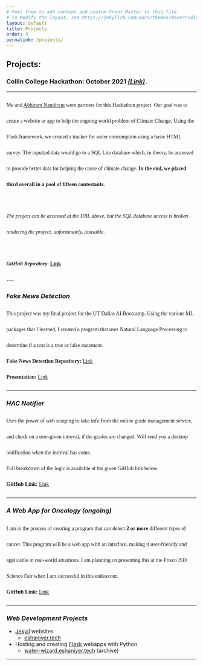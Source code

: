 ```yaml
---
# Feel free to add content and custom Front Matter to this file.
# To modify the layout, see https://jekyllrb.com/docs/themes/#overriding-theme-defaults
layout: default
title: Projects
order: 3
permalink: /projects/
---
```

<style>
p.normal {
  line-height: 3.0;
  font-family: "Times New Roman", Times, serif;
}
</style>

## Projects:
### **Collin College Hackathon: October 2021** ***<a href="https://web.archive.org/web/20220718051958/https://water-wizard.eshaniyer.com/" target="_blank">(Link)</a>***.
--- 
<p class="normal">
Me and  <a href="https://www.linkedin.com/in/abhiram-nandiraju-412016217/" target="_blank">Abhiram Nandiraju</a> were partners for this Hackathon project. Our goal was to create a website or app to help the ongoing world problem of Climate Change. Using the Flask framework, we created a tracker for water consumption using a basic HTML survey. The inputted data would go to a SQL Lite database which, in theory, be accessed to provide better data for helping the cause of climate change. <b>In the end, we placed third overall in a pool of fifteen contestants.</b><i><br><br>The project can be accessed at the URL above, but the SQL database access is broken rendering the project, unfortunately, unusable.</i>
<br>
<br>
<b><i>GitHub Repository</i></b>: <a href="https://www.github.com/Nazchanel/water-wizard" target="_blank"><b>Link</b>
</a>
</p>
---

### ***Fake News Detection***
<p class="normal">
This project was my final project for the UT Dallas AI Bootcamp. Using the various ML packages that I learned, I created a program that uses Natural Language Processing to determine if a text is a true or false statement.
<br>  
<b>Fake News Detection Repository:</b> <a href="https://www.github.com/Nazchanel/Fake_News_Detection" target="_blank">Link</a>
<br>
<b>Presentation:</b> <a href="https://docs.google.com/presentation/d/1rVVSP1Ch2L15F1XHp9MVh4enWIR-1-yHwjybHSG_ba8/edit?usp=sharing" target="_blank">Link</a>

</p>

---

### ***HAC Notifier***

<p class="normal">
Uses the power of web scraping to take info from the online grade management service, and check on a user-given intreval, if the grades are changed. Will send you a desktop notification when the intreval has come. 
<br>
Full breakdown of the logic is available at the given GitHub link below.
<br>
<b>GitHub Link:</b> <a href="https://www.github.com/Nazchanel/HAC_Notifier" target="_blank">Link</a>
<br>
</p>



---

###  ***A Web App for Oncology** (ongoing)*
<p class="normal">
I am in the process of creating a program that can detect <b>2 or more</b> different types of cancer. This program will be a web app with an interface, making it user-friendly and applicable in real-world situations. I am planning on presenting this at the Frisco ISD Science Fair when I am successful in this endeavour.
<br>
<b>GitHub Link:</b> <a href="https://github.com/Nazchanel/cancer-detection" target="_blank">Link</a>
<br> 
</p>

---
### ***Web Development Projects***
* <a href="https://jekyllrb.com/" target="_blank">Jekyll</a> websites
  * <a href="https://eshaniyer.tech/" target="_blank">eshaniyer.tech</a>
* Hosting and creating <a href="https://pythonbasics.org/what-is-flask-python/" target="_blank">Flask</a> webapps with Python
  * <a href="https://web.archive.org/web/20220718051958/https://water-wizard.eshaniyer.com/" target="_blank">water-wizard.eshaniyer.tech</a> (archive)

---

